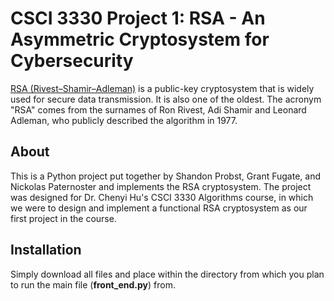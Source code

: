 # CSCI 3330 Project 1: RSA - An Asymmetric Cryptosystem for Cybersecurity
[RSA (Rivest–Shamir–Adleman)](https://en.wikipedia.org/wiki/RSA_(cryptosystem)) is a public-key cryptosystem that is widely used for secure data transmission. It is also one of the oldest. 
The acronym "RSA" comes from the surnames of Ron Rivest, Adi Shamir and Leonard Adleman, who publicly described the algorithm in 1977.
## About
This is a Python project put together by Shandon Probst, Grant Fugate, and Nickolas Paternoster and implements the RSA cryptosystem. 
The project was designed for Dr. Chenyi Hu's CSCI 3330 Algorithms course, in which we were to design and implement a functional RSA cryptosystem as our first project in the course.
## Installation
Simply download all files and place within the directory from which you plan to run the main file (**front_end.py**) from.
